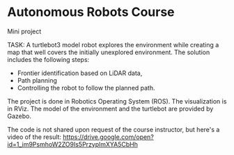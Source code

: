 # Autonomous Robots Course

Mini project

TASK: A turtlebot3 model robot explores the environment while creating a map that well covers the initially unexplored environment. 
The solution includes the following steps:
- Frontier identification based on LiDAR data,
- Path planning
- Controlling the robot to follow the planned path.

The project is done in Robotics Operating System (ROS). 
The visualization is in RViz.
The model of the environment and the turtlebot are provided by Gazebo.

The code is not shared upon request of the course instructor, but here's a video of the result:
https://drive.google.com/open?id=1_im9PsmhoW2ZO9Is5PrzyplmXYA5CbHh



